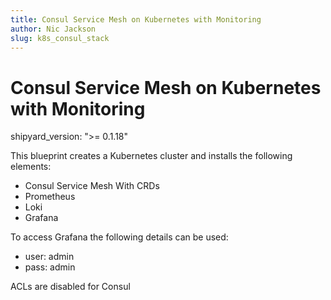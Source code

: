 ```yaml
---
title: Consul Service Mesh on Kubernetes with Monitoring
author: Nic Jackson
slug: k8s_consul_stack
---
```


# Consul Service Mesh on Kubernetes with Monitoring

shipyard_version: ">= 0.1.18"

This blueprint creates a Kubernetes cluster and installs the following elements:

* Consul Service Mesh With CRDs
* Prometheus
* Loki
* Grafana

To access Grafana the following details can be used:

* user: admin
* pass: admin

ACLs are disabled for Consul
